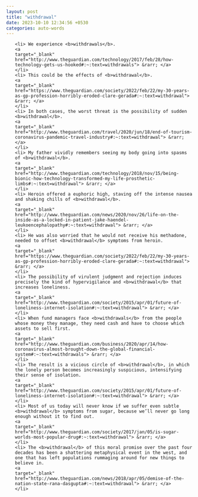```yaml
---
layout: post
title: "withdrawal"
date: 2023-10-10 12:34:56 +0530
categories: auto-words
---
```

<ol>

    <li> We experience <b>withdrawals</b>.
    <a 
    target="_blank" 
    href="http://www.theguardian.com/technology/2017/feb/28/how-technology-gets-us-hooked#:~:text=withdrawals"> &rarr; </a>
    </li>
    <li> This could be the effects of <b>withdrawal</b>.
    <a 
    target="_blank" 
    href="https://www.theguardian.com/society/2022/feb/22/my-30-years-as-gp-profession-horribly-eroded-clare-gerada#:~:text=withdrawal"> &rarr; </a>
    </li>
    <li> In both cases, the worst threat is the possibility of sudden <b>withdrawal</b>.
    <a 
    target="_blank" 
    href="http://www.theguardian.com/travel/2020/jun/18/end-of-tourism-coronavirus-pandemic-travel-industry#:~:text=withdrawal"> &rarr; </a>
    </li>
    <li> My father vividly remembers seeing my body going into spasms of <b>withdrawal</b>.
    <a 
    target="_blank" 
    href="http://www.theguardian.com/technology/2018/nov/15/being-bionic-how-technology-transformed-my-life-prosthetic-limbs#:~:text=withdrawal"> &rarr; </a>
    </li>
    <li> Heroin offered a euphoric high, staving off the intense nausea and shaking chills of <b>withdrawal</b>.
    <a 
    target="_blank" 
    href="http://www.theguardian.com/news/2020/nov/26/life-on-the-inside-as-a-locked-in-patient-jake-haendel-leukoencephalopathy#:~:text=withdrawal"> &rarr; </a>
    </li>
    <li> He was also worried that he would not receive his methadone, needed to offset <b>withdrawal</b> symptoms from heroin.
    <a 
    target="_blank" 
    href="https://www.theguardian.com/society/2022/feb/22/my-30-years-as-gp-profession-horribly-eroded-clare-gerada#:~:text=withdrawal"> &rarr; </a>
    </li>
    <li> The possibility of virulent judgment and rejection induces precisely the kind of hypervigilance and <b>withdrawal</b> that increases loneliness.
    <a 
    target="_blank" 
    href="http://www.theguardian.com/society/2015/apr/01/future-of-loneliness-internet-isolation#:~:text=withdrawal"> &rarr; </a>
    </li>
    <li> When fund managers face <b>withdrawals</b> from the people whose money they manage, they need cash and have to choose which assets to sell first.
    <a 
    target="_blank" 
    href="http://www.theguardian.com/business/2020/apr/14/how-coronavirus-almost-brought-down-the-global-financial-system#:~:text=withdrawals"> &rarr; </a>
    </li>
    <li> The result is a vicious circle of <b>withdrawal</b>, in which the lonely person becomes increasingly suspicious, intensifying their sense of isolation.
    <a 
    target="_blank" 
    href="http://www.theguardian.com/society/2015/apr/01/future-of-loneliness-internet-isolation#:~:text=withdrawal"> &rarr; </a>
    </li>
    <li> Most of us today will never know if we suffer even subtle <b>withdrawal</b> symptoms from sugar, because we’ll never go long enough without it to find out.
    <a 
    target="_blank" 
    href="http://www.theguardian.com/society/2017/jan/05/is-sugar-worlds-most-popular-drug#:~:text=withdrawal"> &rarr; </a>
    </li>
    <li> The <b>withdrawal</b> of this moral promise over the past four decades has been a shattering metaphysical event in the west, and one that has left populations rummaging around for new things to believe in.
    <a 
    target="_blank" 
    href="http://www.theguardian.com/news/2018/apr/05/demise-of-the-nation-state-rana-dasgupta#:~:text=withdrawal"> &rarr; </a>
    </li>